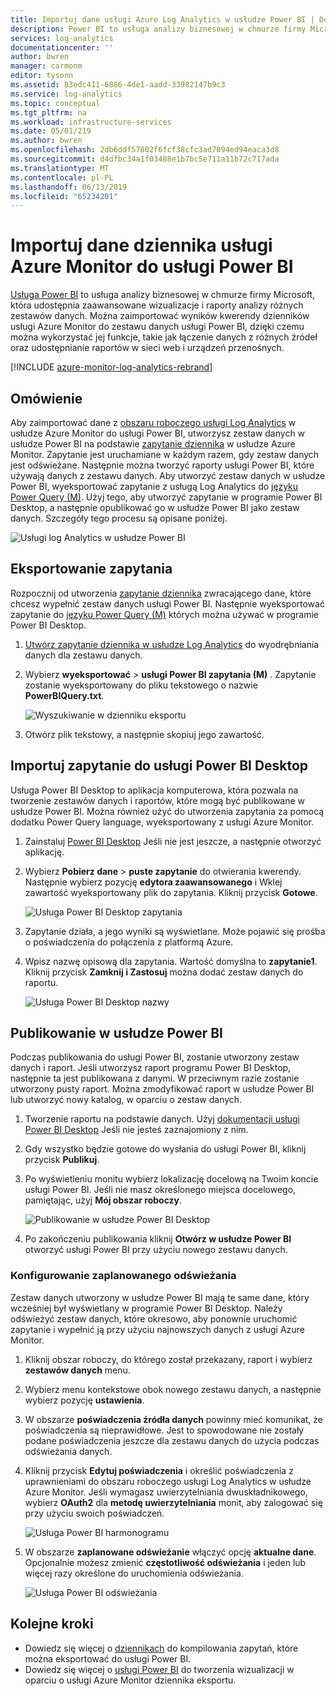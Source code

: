 ```yaml
---
title: Importuj dane usługi Azure Log Analytics w usłudze Power BI | Dokumentacja firmy Microsoft
description: Power BI to usługa analizy biznesowej w chmurze firmy Microsoft, która udostępnia zaawansowane wizualizacje i raporty analizy różnych zestawów danych.  W tym artykule opisano sposób konfigurowania i importowania danych usługi Log Analytics w usłudze Power BI i skonfigurować go do automatycznego odświeżania.
services: log-analytics
documentationcenter: ''
author: bwren
manager: carmonm
editor: tysonn
ms.assetid: 83edc411-6886-4de1-aadd-33982147b9c3
ms.service: log-analytics
ms.topic: conceptual
ms.tgt_pltfrm: na
ms.workload: infrastructure-services
ms.date: 05/01/219
ms.author: bwren
ms.openlocfilehash: 2db6ddf57802f6fcf38cfc3ad7094ed94eaca3d8
ms.sourcegitcommit: d4dfbc34a1f03488e1b7bc5e711a11b72c717ada
ms.translationtype: MT
ms.contentlocale: pl-PL
ms.lasthandoff: 06/13/2019
ms.locfileid: "65234201"
---
```

# <a name="import-azure-monitor-log-data-into-power-bi"></a>Importuj dane dziennika usługi Azure Monitor do usługi Power BI


[Usługa Power BI](https://powerbi.microsoft.com/documentation/powerbi-service-get-started/) to usługa analizy biznesowej w chmurze firmy Microsoft, która udostępnia zaawansowane wizualizacje i raporty analizy różnych zestawów danych.  Można zaimportować wyników kwerendy dzienników usługi Azure Monitor do zestawu danych usługi Power BI, dzięki czemu można wykorzystać jej funkcje, takie jak łączenie danych z różnych źródeł oraz udostępnianie raportów w sieci web i urządzeń przenośnych.

[!INCLUDE [azure-monitor-log-analytics-rebrand](../../../includes/azure-monitor-log-analytics-rebrand.md)]

## <a name="overview"></a>Omówienie
Aby zaimportować dane z [obszaru roboczego usługi Log Analytics](manage-access.md) w usłudze Azure Monitor do usługi Power BI, utworzysz zestaw danych w usłudze Power BI na podstawie [zapytanie dziennika](../log-query/log-query-overview.md) w usłudze Azure Monitor.  Zapytanie jest uruchamiane w każdym razem, gdy zestaw danych jest odświeżane.  Następnie można tworzyć raporty usługi Power BI, które używają danych z zestawu danych.  Aby utworzyć zestaw danych w usłudze Power BI, wyeksportować zapytanie z usługą Log Analytics do [języku Power Query (M)](https://msdn.microsoft.com/library/mt807488.aspx).  Użyj tego, aby utworzyć zapytanie w programie Power BI Desktop, a następnie opublikować go w usłudze Power BI jako zestaw danych.  Szczegóły tego procesu są opisane poniżej.

![Usługi log Analytics w usłudze Power BI](media/powerbi/overview.png)

## <a name="export-query"></a>Eksportowanie zapytania
Rozpocznij od utworzenia [zapytanie dziennika](../log-query/log-query-overview.md) zwracającego dane, które chcesz wypełnić zestaw danych usługi Power BI.  Następnie wyeksportować zapytanie do [języku Power Query (M)](https://msdn.microsoft.com/library/mt807488.aspx) których można używać w programie Power BI Desktop.

1. [Utwórz zapytanie dziennika w usłudze Log Analytics](../log-query/get-started-portal.md) do wyodrębniania danych dla zestawu danych.
2. Wybierz **wyeksportować** > **usługi Power BI zapytania (M)** .  Zapytanie zostanie wyeksportowany do pliku tekstowego o nazwie **PowerBIQuery.txt**. 

    ![Wyszukiwanie w dzienniku eksportu](media/powerbi/export-analytics.png)

3. Otwórz plik tekstowy, a następnie skopiuj jego zawartość.

## <a name="import-query-into-power-bi-desktop"></a>Importuj zapytanie do usługi Power BI Desktop
Usługa Power BI Desktop to aplikacja komputerowa, która pozwala na tworzenie zestawów danych i raportów, które mogą być publikowane w usłudze Power BI.  Można również użyć do utworzenia zapytania za pomocą dodatku Power Query language, wyeksportowany z usługi Azure Monitor. 

1. Zainstaluj [Power BI Desktop](https://powerbi.microsoft.com/desktop/) Jeśli nie jest jeszcze, a następnie otworzyć aplikację.
2. Wybierz **Pobierz dane** > **puste zapytanie** do otwierania kwerendy.  Następnie wybierz pozycję **edytora zaawansowanego** i Wklej zawartość wyeksportowany plik do zapytania. Kliknij przycisk **Gotowe**.

    ![Usługa Power BI Desktop zapytania](media/powerbi/desktop-new-query.png)

5. Zapytanie działa, a jego wyniki są wyświetlane.  Może pojawić się prośba o poświadczenia do połączenia z platformą Azure.  
6. Wpisz nazwę opisową dla zapytania.  Wartość domyślna to **zapytanie1**. Kliknij przycisk **Zamknij i Zastosuj** można dodać zestaw danych do raportu.

    ![Usługa Power BI Desktop nazwy](media/powerbi/desktop-results.png)



## <a name="publish-to-power-bi"></a>Publikowanie w usłudze Power BI
Podczas publikowania do usługi Power BI, zostanie utworzony zestaw danych i raport.  Jeśli utworzysz raport programu Power BI Desktop, następnie ta jest publikowana z danymi.  W przeciwnym razie zostanie utworzony pusty raport.  Można zmodyfikować raport w usłudze Power BI lub utworzyć nowy katalog, w oparciu o zestaw danych.

1. Tworzenie raportu na podstawie danych.  Użyj [dokumentacji usługi Power BI Desktop](https://docs.microsoft.com/power-bi/desktop-report-view) Jeśli nie jesteś zaznajomiony z nim.  
1. Gdy wszystko będzie gotowe do wysłania do usługi Power BI, kliknij przycisk **Publikuj**.  
1. Po wyświetleniu monitu wybierz lokalizację docelową na Twoim koncie usługi Power BI.  Jeśli nie masz określonego miejsca docelowego, pamiętając, użyj **Mój obszar roboczy**.

    ![Publikowanie w usłudze Power BI Desktop](media/powerbi/desktop-publish.png)

1. Po zakończeniu publikowania kliknij **Otwórz w usłudze Power BI** otworzyć usługi Power BI przy użyciu nowego zestawu danych.


### <a name="configure-scheduled-refresh"></a>Konfigurowanie zaplanowanego odświeżania
Zestaw danych utworzony w usłudze Power BI mają te same dane, który wcześniej był wyświetlany w programie Power BI Desktop.  Należy odświeżyć zestaw danych, które okresowo, aby ponownie uruchomić zapytanie i wypełnić ją przy użyciu najnowszych danych z usługi Azure Monitor.  

1. Kliknij obszar roboczy, do którego został przekazany, raport i wybierz **zestawów danych** menu. 
1. Wybierz menu kontekstowe obok nowego zestawu danych, a następnie wybierz pozycję **ustawienia**. 
1. W obszarze **poświadczenia źródła danych** powinny mieć komunikat, że poświadczenia są nieprawidłowe.  Jest to spowodowane nie zostały podane poświadczenia jeszcze dla zestawu danych do użycia podczas odświeżania danych.  
1. Kliknij przycisk **Edytuj poświadczenia** i określić poświadczenia z uprawnieniami do obszaru roboczego usługi Log Analytics w usłudze Azure Monitor. Jeśli wymagasz uwierzytelniania dwuskładnikowego, wybierz **OAuth2** dla **metodę uwierzytelniania** monit, aby zalogować się przy użyciu swoich poświadczeń.

    ![Usługa Power BI harmonogramu](media/powerbi/powerbi-schedule.png)

5. W obszarze **zaplanowane odświeżanie** włączyć opcję **aktualne dane**.  Opcjonalnie możesz zmienić **częstotliwość odświeżania** i jeden lub więcej razy określone do uruchomienia odświeżania.

    ![Usługa Power BI odświeżania](media/powerbi/powerbi-schedule-refresh.png)



## <a name="next-steps"></a>Kolejne kroki
* Dowiedz się więcej o [dziennikach](../log-query/log-query-overview.md) do kompilowania zapytań, które można eksportować do usługi Power BI.
* Dowiedz się więcej o [usługi Power BI](https://powerbi.microsoft.com) do tworzenia wizualizacji w oparciu o usługi Azure Monitor dziennika eksportu.